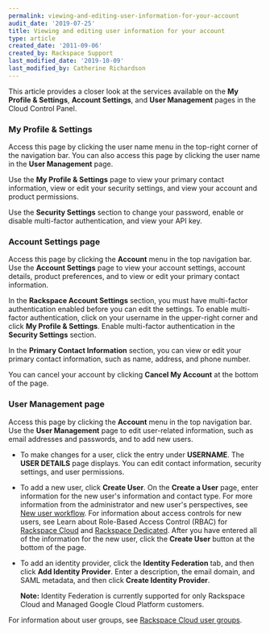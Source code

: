 ```yaml
---
permalink: viewing-and-editing-user-information-for-your-account
audit_date: '2019-07-25'
title: Viewing and editing user information for your account
type: article
created_date: '2011-09-06'
created_by: Rackspace Support
last_modified_date: '2019-10-09'
last_modified_by: Catherine Richardson
---
```


This article provides a closer look at the services available on
the **My Profile & Settings**, **Account Settings**, and **User Management** pages in the Cloud
Control Panel.

### My Profile & Settings

Access this page by clicking the user name menu in the top-right corner of the navigation bar. You can also access this page by clicking the user name in the **User Management** page.

Use the **My Profile & Settings** page to view your primary contact information, view or edit your security settings, and view your account and product permissions.

Use the **Security Settings** section to change your password, enable or disable multi-factor authentication, and view your API key.

### Account Settings page

Access this page by clicking the **Account** menu in the top navigation bar. Use the **Account Settings** page to view your account settings, account details, product preferences, and to view or edit your primary contact information.

In the **Rackspace Account Settings** section, you must have multi-factor authentication enabled before you can edit the settings. To enable multi-factor authentication, click on your username in the upper-right corner and click **My Profile & Settings**. Enable multi-factor authentication in the **Security Settings** section.

In the **Primary Contact Information** section, you can view or edit your primary contact information, such as name, address, and phone number.

You can cancel your account by clicking **Cancel My Account** at the bottom of the page.

### User Management page

Access this page by clicking the **Account** menu in the top navigation bar. Use the **User Management** page to edit user-related information, such
as email addresses and passwords, and to add new users.

- To make changes for a user, click the entry under **USERNAME**. The **USER DETAILS** page displays. You can edit contact information, security settings, and user permissions.

- To add a new user, click **Create User**. On the **Create a User** page, enter information for the new user's information and contact type. For more information from the administrator and new user's perspectives, see [New user workflow](/support/how-to/new-user-workflow). For information about access controls for new users, see Learn about Role-Based Access Control (RBAC) for [Rackspace Cloud](/support/how-to/overview-role-based-access-control-rbac-cloud) and [Rackspace Dedicated](/support/how-to/overview-role-based-access-control-rbac-dedicated). After you have entered all of the information for the new user, click the **Create User** button at the bottom of the page.

- To add an identity provider, click the **Identity Federation** tab, and then click **Add Identity Provider**. Enter a description, the email domain, and SAML metadata, and then click **Create Identity Provider**.

  **Note:** Identity Federation is currently supported for only Rackspace Cloud and Managed Google Cloud Platform customers.

 For information about user groups, see [Rackspace Cloud user groups](/support/how-to/rackspace-cloud-user-groups).

